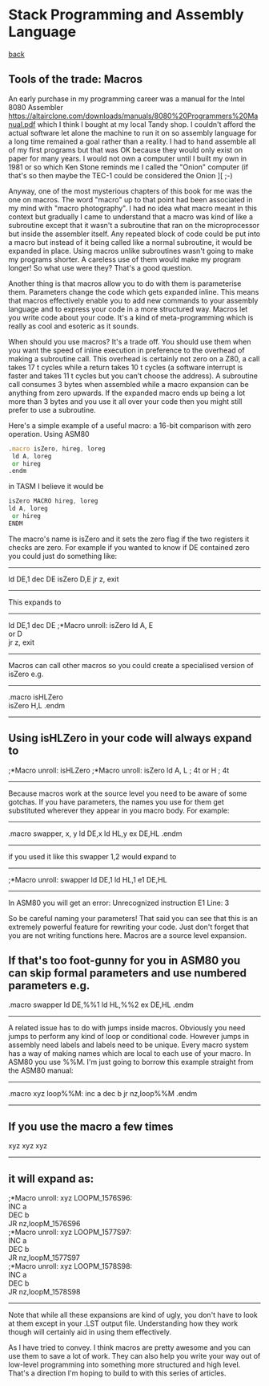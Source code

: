 # Stack Programming and Assembly Language

[back](./index.md)

## Tools of the trade: Macros

An early purchase in my programming career was a manual for the Intel 8080 Assembler https://altairclone.com/downloads/manuals/8080%20Programmers%20Manual.pdf which I think I bought at my local Tandy shop. I couldn't afford the actual software let alone the machine to run it on so assembly language for a long time remained a goal rather than a reality. I had to hand assemble all of my first programs but that was OK because they would only exist on paper for many years. I would not own a computer until I built my own in 1981 or so which Ken Stone reminds me I called the "Onion" computer (if that's so then maybe the TEC-1 could be considered the Onion ][ ;-)

Anyway, one of the most mysterious chapters of this book for me was the one on macros. The word "macro" up to that point had been associated in my mind with "macro photography". I had no idea what macro meant in this context but gradually I came to understand that a macro was kind of like a subroutine except that it wasn't a subroutine that ran on the microprocessor but inside the assembler itself. Any repeated block of code could be put into a macro but instead of it being called like a normal subroutine, it would be expanded in place. Using macros unlike subroutines wasn't going to make my programs shorter. A careless use of them would make my program longer! So what use were they? That's a good question.

Another thing is that macros allow you to do with them is parameterise them. Parameters change the code which gets expanded inline. This means that macros effectively enable you to add new commands to your assembly language and to express your code in a more structured way. Macros let you write code about your code. It's a kind of meta-programming which is really as cool and esoteric as it sounds.

When should you use macros? It's a trade off. You should use them when you want the speed of inline execution in preference to the overhead of making a subroutine call. This overhead is certainly not zero on a Z80, a call takes 17 t cycles while a return takes 10 t cycles (a software interrupt is faster and takes 11 t cycles but you can't choose the address). A subroutine call consumes 3 bytes when assembled while a macro expansion can be anything from zero upwards. If the expanded macro ends up being a lot more than 3 bytes and you use it all over your code then you might still prefer to use a subroutine.

Here's a simple example of a useful macro: a 16-bit comparison with zero operation. Using ASM80

```asm
.macro isZero, hireg, loreg
 ld A, loreg
 or hireg
.endm
```

in TASM I believe it would be

```asm
isZero MACRO hireg, loreg
ld A, loreg
 or hireg
ENDM
```

The macro's name is isZero and it sets the zero flag if the two registers it checks are zero. For example if you wanted to know if DE contained zero you could just do something like:

---

ld DE,1
dec DE
isZero D,E
jr z, exit

---

This expands to

---

ld DE,1
dec DE
;\*Macro unroll: isZero
ld A, E  
or D  
jr z, exit

---

Macros can call other macros so you could create a specialised version of isZero e.g.

---

.macro isHLZero  
 isZero H,L
.endm

---

## Using isHLZero in your code will always expand to

;*Macro unroll: isHLZero
;*Macro unroll: isZero
ld A, L ; 4t
or H ; 4t

---

Because macros work at the source level you need to be aware of some gotchas. If you have parameters, the names you use for them get substituted wherever they appear in you macro body. For example:

---

.macro swapper, x, y
ld DE,x
ld HL,y
ex DE,HL
.endm

---

if you used it like this
swapper 1,2
would expand to

---

;\*Macro unroll: swapper
ld DE,1
ld HL,1
e1 DE,HL

---

In ASM80 you will get an error:
Unrecognized instruction E1 Line: 3

So be careful naming your parameters! That said you can see that this is an extremely powerful feature for rewriting your code. Just don't forget that you are not writing functions here. Macros are a source level expansion.

## If that's too foot-gunny for you in ASM80 you can skip formal parameters and use numbered parameters e.g.

.macro swapper
ld DE,%%1
ld HL,%%2
ex DE,HL
.endm

---

A related issue has to do with jumps inside macros. Obviously you need jumps to perform any kind of loop or conditional code. However jumps in assembly need labels and labels need to be unique. Every macro system has a way of making names which are local to each use of your macro. In ASM80 you use %%M. I'm just going to borrow this example straight from the ASM80 manual:

---

.macro xyz
loop%%M:
inc a
dec b
jr nz,loop%%M
.endm

---

## If you use the macro a few times

xyz
xyz
xyz

---

## it will expand as:

;*Macro unroll: xyz
LOOPM_1576S96:  
INC a  
DEC b  
JR nz,loopM_1576S96  
;*Macro unroll: xyz
LOOPM_1577S97:  
INC a  
DEC b  
JR nz,loopM_1577S97  
;\*Macro unroll: xyz
LOOPM_1578S98:  
INC a  
DEC b  
JR nz,loopM_1578S98

---

Note that while all these expansions are kind of ugly, you don't have to look at them except in your .LST output file. Understanding how they work though will certainly aid in using them effectively.

As I have tried to convey. I think macros are pretty awesome and you can use them to save a lot of work. They can also help you write your way out of low-level programming into something more structured and high level. That's a direction I'm hoping to build to with this series of articles.
